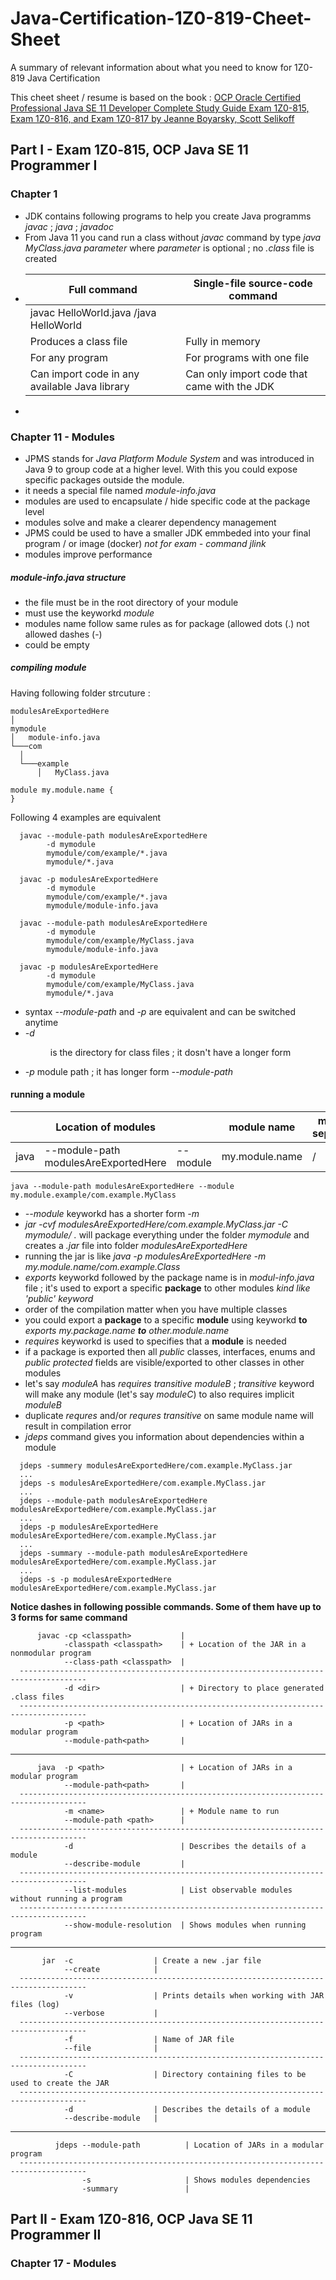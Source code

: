# Java-Certification-1Z0-819-Cheet-Sheet
A summary of relevant information about what you need to know for 1Z0-819 Java Certification

This cheet sheet / resume is based on the book : [OCP Oracle Certified Professional Java SE 11 Developer Complete Study Guide Exam 1Z0-815, Exam 1Z0-816, and Exam 1Z0-817 by Jeanne Boyarsky, Scott Selikoff](https://www.wiley.com/en-gb/OCP+Oracle+Certified+Professional+Java+SE+11+Developer+Complete+Study+Guide%3A+Exam+1Z0+815%2C+Exam+1Z0+816%2C+and+Exam+1Z0+817-p-9781119619130)
## Part I - Exam 1Z0‐815, OCP Java SE 11 Programmer I
### Chapter 1 
  -  JDK contains following programs to help you create Java programms *javac* ; *java* ; *javadoc* 
  -  From Java 11 you cand run a class without *javac* command by type *java MyClass.java parameter* where *parameter* is optional ; no *.class* file is created
  -   | Full command                                  | Single-file source-code command             |
      | --------------------------------------------- |---------------------------------------------|
      | javac HelloWorld.java /java HelloWorld                            |                                             
      | Produces a class file                         | Fully in memory                             |
      | For any program                               | For programs with one file                  |
      | Can import code in any available Java library | Can only import code that came with the JDK |
  -   
### Chapter 11 - Modules
  - JPMS stands for _Java Platform Module System_ and was introduced in Java 9  to group code at a higher level. With this you could expose specific packages outside the module.
  - it needs a special file named _module-info.java_
  - modules are used to encapsulate / hide specific code at the package level
  - modules solve and make a clearer dependency management
  - JPMS could be used to have a smaller JDK emmbeded into your final program / or image (docker) _not for exam - command jlink_
  - modules improve performance
##### module-info.java structure 
  - the file must be in the root directory of your module
  - must use the keyworkd _module_
  - modules name follow same rules as for package (allowed dots (.) not allowed dashes (-)
  - could be empty

##### compiling module
  Having following folder strcuture :
  ```
modulesAreExportedHere
│   
mymodule  
│   module-info.java
└───com
    │
    └───example
        │   MyClass.java 
```
```
module my.module.name {
}
```
  Following 4 examples are equivalent 
``` 
  javac --module-path modulesAreExportedHere 
        -d mymodule
        mymodule/com/example/*.java
        mymodule/*.java
```
``` 
  javac -p modulesAreExportedHere 
        -d mymodule
        mymodule/com/example/*.java
        mymodule/module-info.java
```
``` 
  javac --module-path modulesAreExportedHere 
        -d mymodule
        mymodule/com/example/MyClass.java
        mymodule/module-info.java
```
``` 
  javac -p modulesAreExportedHere 
        -d mymodule
        mymodule/com/example/MyClass.java
        mymodule/*.java
```
  - syntax _--module-path_ and _-p_ are equivalent and can be switched anytime 
  - _-d_ <dir> is the directory for class files ; it dosn't have a longer form
  - _-p_ <path> module path ; it has longer form _--module-path_
#### running a module
  |   | Location of modules | | module name | module separator | package name | class name
  | - | --------------------|-|-------------| ---------------- | -------------| -----------
  | java| --module-path modulesAreExportedHere | --module| my.module.name | / | com.example.|MyClass
  ```
  java --module-path modulesAreExportedHere --module my.module.example/com.example.MyClass
  ```
   - _--module_ keyworkd has a shorter form _-m_
   - _jar -cvf modulesAreExportedHere/com.example.MyClass.jar -C mymodule/ ._ will package everything under the folder _mymodule_ and creates a _.jar_ file into folder _modulesAreExportedHere_ 
  - running the jar is like _java -p modulesAreExportedHere -m my.module.name/com.example.Class_
  - _exports_ keyworkd followed by the package name is in _modul-info.java_ file ; it's used to export a specific **package** to other modules _kind like 'public' keyword_
  - order of the compilation matter when you have multiple classes
  - you could export a **package** to a specific **module** using keyworkd **to** _exports my.package.name **to** other.module.name_
  - _requires_ keyworkd is used to specifies that a **module** is needed
  - if a package is exported then all _public_ classes, interfaces, enums and _public_ _protected_ fields are visible/exported to other classes in other modules
  - let's say _moduleA_ has _requires transitive moduleB_ ; _transitive_ keyword will make any module (let's say _moduleC_) to also requires implicit _moduleB_
  - duplicate _requres_ and/or _requres transitive_ on same module name will result in compilation error
  - _jdeps_ command gives you information about dependencies within a module
```
  jdeps -summery modulesAreExportedHere/com.example.MyClass.jar
  ...
  jdeps -s modulesAreExportedHere/com.example.MyClass.jar
  ...
  jdeps --module-path modulesAreExportedHere modulesAreExportedHere/com.example.MyClass.jar
  ...
  jdeps -p modulesAreExportedHere modulesAreExportedHere/com.example.MyClass.jar
  ...
  jdeps -summary --module-path modulesAreExportedHere modulesAreExportedHere/com.example.MyClass.jar
  ...
  jdeps -s -p modulesAreExportedHere modulesAreExportedHere/com.example.MyClass.jar
```
  **Notice dashes in following possible commands. Some of them have up to 3 forms for same command**
```
      javac -cp <classpath>           |
            -classpath <classpath>    | + Location of the JAR in a nonmodular program
            --class-path <classpath>  | 
  -------------------------------------------------------------------------------------
            -d <dir>                  | + Directory to place generated .class files
  -------------------------------------------------------------------------------------
            -p <path>                 | + Location of JARs in a modular program
            --module-path<path>       | 
```
  ---
```
      java  -p <path>                 | + Location of JARs in a modular program
            --module-path<path>       | 
  -------------------------------------------------------------------------------------
            -m <name>                 | + Module name to run
            --module-path <path>      | 
  -------------------------------------------------------------------------------------
            -d                        | Describes the details of a module
            --describe-module         |
  -------------------------------------------------------------------------------------
            --list-modules            | List observable modules without running a program
  -------------------------------------------------------------------------------------
            --show-module-resolution  | Shows modules when running program
```
  ---
```
       jar  -c                  | Create a new .jar file
            --create            |
  -------------------------------------------------------------------------------------
            -v                  | Prints details when working with JAR files (log)
            --verbose           |
  -------------------------------------------------------------------------------------
            -f                  | Name of JAR file
            --file              |
  -------------------------------------------------------------------------------------
            -C                  | Directory containing files to be used to create the JAR
  -------------------------------------------------------------------------------------
            -d                  | Describes the details of a module
            --describe-module   |
```
  ---
```
          jdeps --module-path          | Location of JARs in a modular program
  -------------------------------------------------------------------------------------
                -s                     | Shows modules dependencies 
                -summary               |
```
## Part II - Exam 1Z0-816, OCP Java SE 11 Programmer II

### Chapter 17 - Modules
